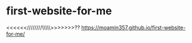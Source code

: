 # first-website-for-me
&lt;&lt;&lt;&lt;&lt;&lt;////////\\\\\\\\\\>>>>>>>??
https://moamin357.github.io/first-website-for-me/
